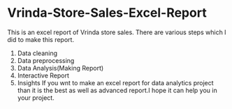 # Vrinda-Store-Sales-Excel-Report
This is an excel report of Vrinda store sales.
There are various steps which I did to make this report.
1) Data cleaning
2) Data preprocessing
3) Data Analysis(Making Report)
4) Interactive Report
5) Insights
If you wnt to make an excel report for data analytics project than it is the best as well as advanced report.I hope it can help you in your project.
